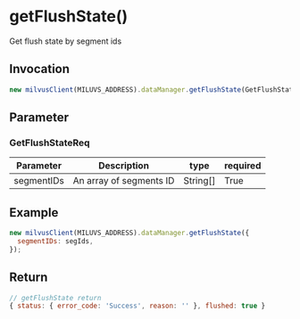 # getFlushState()
Get flush state by segment ids

## Invocation 
```javascript
new milvusClient(MILUVS_ADDRESS).dataManager.getFlushState(GetFlushStateReq);
```

## Parameter
### GetFlushStateReq
| Parameter  | Description             | type     | required |
| ---------- | ----------------------- | -------- | -------- |
| segmentIDs | An array of segments ID | String[] | True     |

## Example
```javascript
new milvusClient(MILUVS_ADDRESS).dataManager.getFlushState({
  segmentIDs: segIds,
});
```
## Return
```javascript
// getFlushState return
{ status: { error_code: 'Success', reason: '' }, flushed: true }
```
